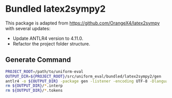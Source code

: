 # Bundled latex2sympy2

This package is adapted from <https://github.com/OrangeX4/latex2sympy> with several updates:

- Update ANTLR4 version to 4.11.0.
- Refactor the project folder structure.

## Generate Command

```bash
PROJECT_ROOT=/path/to/uniform-eval
OUTPUT_DIR=${PROJECT_ROOT}/src/uniform_eval/bundled/latex2sympy2/gen
antlr4 -o ${OUTPUT_DIR} -package gen -listener -encoding UTF-8 -Dlanguage=Python3 -no-visitor -lib ${PROJECT_ROOT}/src/uniform_eval/bundled/latex2sympy2/assets ${PROJECT_ROOT}/src/uniform_eval/bundled/latex2sympy2/PS.g4
rm ${OUTPUT_DIR}/*.interp
rm ${OUTPUT_DIR}/*.tokens
```
